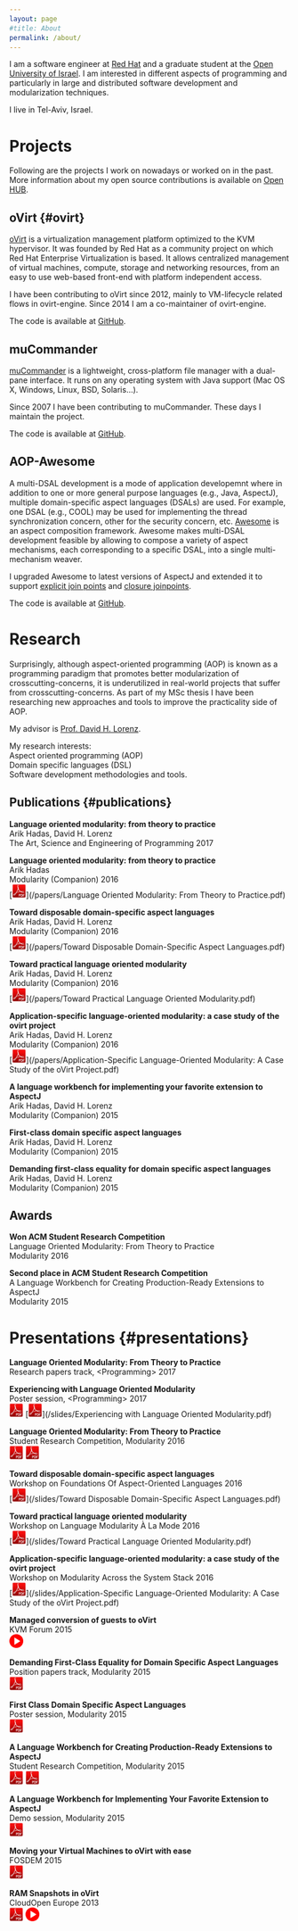```yaml
---
layout: page
#title: About
permalink: /about/
---
```


I am a software engineer at [Red Hat](https://www.redhat.com) and a graduate student at the [Open University of Israel](http://www.openu.ac.il). I am interested in different aspects of programming and particularly in large and distributed software development and modularization techniques.

I live in Tel-Aviv, Israel.

# Projects
Following are the projects I work on nowadays or worked on in the past.  
More information about my open source contributions is available on [Open HUB](https://www.openhub.net/accounts/Arik_Hadas/).

## oVirt {#ovirt}
[oVirt](http://www.ovirt.org) is a virtualization management platform optimized to the KVM hypervisor. It was founded by Red Hat as a community project on which Red Hat Enterprise Virtualization is based. It allows centralized management of virtual machines, compute, storage and networking resources, from an easy to use web-based front-end with platform independent access.

I have been contributing to oVirt since 2012, mainly to VM-lifecycle related flows in ovirt-engine. Since 2014 I am a co-maintainer of ovirt-engine.  

The code is available at [GitHub](https://github.com/ovirt).

## muCommander
[muCommander](http://www.mucommander.com) is a lightweight, cross-platform file manager with a dual-pane interface. It runs on any operating system with Java support (Mac OS X, Windows, Linux, BSD, Solaris...).

Since 2007 I have been contributing to muCommander. These days I maintain the project.

The code is available at [GitHub](https://github.com/mucommander).

## AOP-Awesome
A multi-DSAL development is a mode of application developemnt where in addition to one or more general purpose languages (e.g., Java, AspectJ), multiple domain-specific aspect languages (DSALs) are used. For example, one DSAL (e.g., COOL) may be used for implementing the thread synchronization concern, other for the security concern, etc. [Awesome](http://aop.cslab.openu.ac.il/research/awesome) is an aspect composition framework. Awesome makes multi-DSAL development feasible by allowing to compose a variety of aspect mechanisms, each corresponding to a specific DSAL, into a single multi-mechanism weaver.

I upgraded Awesome to latest versions of AspectJ and extended it to support [explicit join points](http://dl.acm.org/citation.cfm?id=1294335&dl=ACM&coll=DL&CFID=596909188&CFTOKEN=29117700) and [closure joinpoints](http://dl.acm.org/citation.cfm?id=1960291&dl=ACM&coll=DL&CFID=596909188&CFTOKEN=29117700).

The code is available at [GitHub](https://github.com/OpenUniversity).

# Research
Surprisingly, although aspect-oriented programming (AOP) is known as a programming paradigm that promotes better modularization of crosscutting-concerns, it is underutilized in real-world projects that suffer from crosscutting-concerns. As part of my MSc thesis I have been researching new approaches and tools to improve the practicality side of AOP.

My advisor is [Prof. David H. Lorenz](https://www.google.co.il/url?sa=t&rct=j&q=&esrc=s&source=web&cd=1&cad=rja&uact=8&ved=0ahUKEwj99_6MtPDLAhXCtBoKHYMZAq4QFggbMAA&url=http%3A%2F%2Fwww.openu.ac.il%2Fhome%2Florenz%2F&usg=AFQjCNGqw4RqD7ImwOsYSo0A5HQ8S9t6kQ&sig2=c2oRZVQhU4g4CqAoujmVgA).

My research interests:  
Aspect oriented programming (AOP)  
Domain specific languages (DSL)  
Software development methodologies and tools.

## Publications {#publications}
**Language oriented modularity: from theory to practice**  
Arik Hadas, David H. Lorenz  
The Art, Science and Engineering of Programming 2017  

**Language oriented modularity: from theory to practice**  
Arik Hadas  
Modularity (Companion) 2016  
[<img src="/images/pdf.png" width="25">](/papers/Language Oriented Modularity: From Theory to Practice.pdf)

**Toward disposable domain-specific aspect languages**  
Arik Hadas, David H. Lorenz  
Modularity (Companion) 2016  
[<img src="/images/pdf.png" width="25">](/papers/Toward Disposable Domain-Specific Aspect Languages.pdf)

**Toward practical language oriented modularity**  
Arik Hadas, David H. Lorenz  
Modularity (Companion) 2016  
[<img src="/images/pdf.png" width="25">](/papers/Toward Practical Language Oriented Modularity.pdf)

**Application-specific language-oriented modularity: a case study of the ovirt project**  
Arik Hadas, David H. Lorenz  
Modularity (Companion) 2016  
[<img src="/images/pdf.png" width="25">](/papers/Application-Specific Language-Oriented Modularity: A Case Study of the oVirt Project.pdf)

**A language workbench for implementing your favorite extension to AspectJ**  
Arik Hadas, David H. Lorenz  
Modularity (Companion) 2015

**First-class domain specific aspect languages**  
Arik Hadas, David H. Lorenz  
Modularity (Companion) 2015

**Demanding first-class equality for domain specific aspect languages**  
Arik Hadas, David H. Lorenz  
Modularity (Companion) 2015

## Awards

**Won ACM Student Research Competition**  
Language Oriented Modularity: From Theory to Practice  
Modularity 2016

**Second place in ACM Student Research Competition**  
A Language Workbench for Creating Production-Ready Extensions to AspectJ  
Modularity 2015

# Presentations {#presentations}
**Language Oriented Modularity: From Theory to Practice**  
Research papers track, &lt;Programming&gt; 2017  

**Experiencing with Language Oriented Modularity**  
Poster session, &lt;Programming&gt; 2017  
[<img src="/images/pdf.png" width="25">](/slides/poster_17.pdf)
[<img src="/images/pdf.png" width="25">](/slides/Experiencing with Language Oriented Modularity.pdf)  

**Language Oriented Modularity: From Theory to Practice**  
Student Research Competition, Modularity 2016  
[<img src="/images/pdf.png" width="25">](/slides/src_16.pdf)
[<img src="/images/pdf.png" width="25">](/slides/poster_src_16.pdf)  

**Toward disposable domain-specific aspect languages**  
Workshop on Foundations Of Aspect-Oriented Languages 2016  
[<img src="/images/pdf.png" width="25">](/slides/Toward Disposable Domain-Specific Aspect Languages.pdf)

**Toward practical language oriented modularity**  
Workshop on Language Modularity À La Mode 2016  
[<img src="/images/pdf.png" width="25">](/slides/Toward Practical Language Oriented Modularity.pdf)

**Application-specific language-oriented modularity: a case study of the ovirt project**  
Workshop on Modularity Across the System Stack 2016  
[<img src="/images/pdf.png" width="25">](/slides/Application-Specific Language-Oriented Modularity: A Case Study of the oVirt Project.pdf)

**Managed conversion of guests to oVirt**  
KVM Forum 2015  
[<img src="/images/video.png" width="25">](https://www.youtube.com/watch?v=rYrnfduAkU0&nohtml5=False)  

**Demanding First-Class Equality for Domain Specific Aspect Languages**  
Position papers track, Modularity 2015  
[<img src="/images/pdf.png" width="25">](/slides/position_15.pdf)

**First Class Domain Specific Aspect Languages**  
Poster session, Modularity 2015  
[<img src="/images/pdf.png" width="25">](/slides/poster_15.pdf)

**A Language Workbench for Creating Production-Ready Extensions to AspectJ**  
Student Research Competition, Modularity 2015  
[<img src="/images/pdf.png" width="25">](/slides/src_15.pdf)
[<img src="/images/pdf.png" width="25">](/slides/poster_src_15.pdf)

**A Language Workbench for Implementing Your Favorite Extension to AspectJ**  
Demo session, Modularity 2015  
[<img src="/images/pdf.png" width="25">](/slides/demo_15.pdf)

**Moving your Virtual Machines to oVirt with ease**  
FOSDEM 2015  
[<img src="/images/pdf.png" width="25">](/slides/v2v_fosdem.pdf)

**RAM Snapshots in oVirt**  
CloudOpen Europe 2013  
[<img src="/images/pdf.png" width="25">](/slides/ram_snapshots.pdf)
[<img src="/images/video.png" width="25">](https://www.youtube.com/watch?v=xIhPV66uGo8)  
